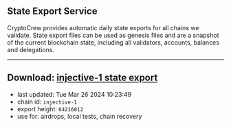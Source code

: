 ## State Export Service
CryptoCrew provides automatic daily state exports for all chains we validate. State export files can be used as genesis files and are a snapshot of the current blockchain state, including all validators, accounts, balances and delegations.

---
**Download: [injective-1 state export](https://dl-eu2.ccvalidators.com/SERVICE/injective/injective-1_export_64216012.json)**
---

- last updated: Tue Mar 26 2024 10:23:49
- chain id: `injective-1`
- export height: `64216012`
- use for: airdrops, local tests, chain recovery
